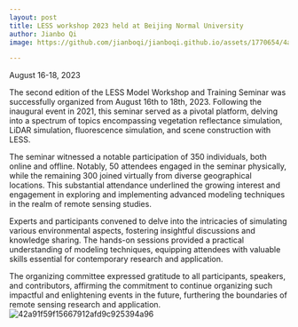 ```yaml
---
layout: post
title: LESS workshop 2023 held at Beijing Normal University
author: Jianbo Qi
image: https://github.com/jianboqi/jianboqi.github.io/assets/1770654/4a8fbcfb-0d1c-4db2-8803-15fa7286d4fa

---
```


August 16-18, 2023

The second edition of the LESS Model Workshop and Training Seminar was successfully organized from August 16th to 18th, 2023. Following the inaugural event in 2021, this seminar served as a pivotal platform, delving into a spectrum of topics encompassing vegetation reflectance simulation, LiDAR simulation, fluorescence simulation, and scene construction with LESS.

The seminar witnessed a notable participation of 350 individuals, both online and offline. Notably, 50 attendees engaged in the seminar physically, while the remaining 300 joined virtually from diverse geographical locations. This substantial attendance underlined the growing interest and engagement in exploring and implementing advanced modeling techniques in the realm of remote sensing studies.

Experts and participants convened to delve into the intricacies of simulating various environmental aspects, fostering insightful discussions and knowledge sharing. The hands-on sessions provided a practical understanding of modeling techniques, equipping attendees with valuable skills essential for contemporary research and application.

The organizing committee expressed gratitude to all participants, speakers, and contributors, affirming the commitment to continue organizing such impactful and enlightening events in the future, furthering the boundaries of remote sensing research and application.
![42a91f59f15667912afd9c925394a96](https://github.com/jianboqi/jianboqi.github.io/assets/1770654/90c503a9-8d80-484f-a9d8-d29046859922)
